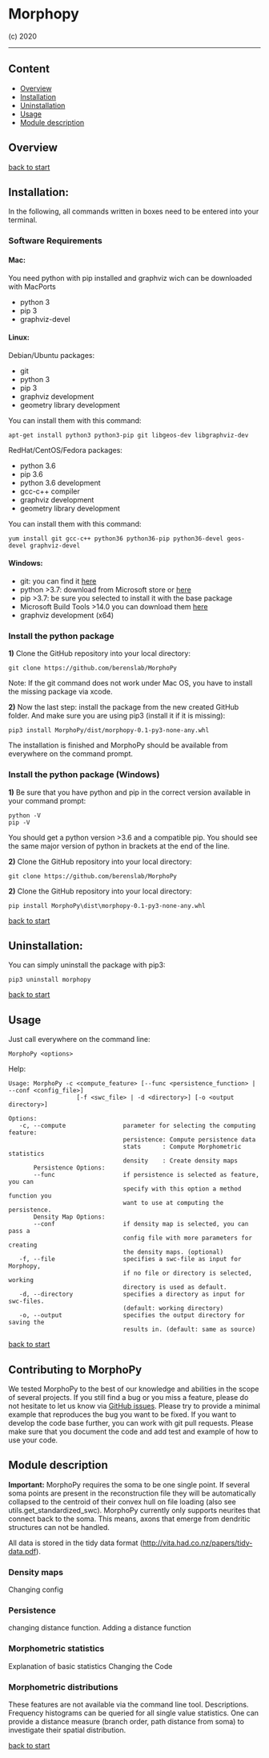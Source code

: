 # Morphopy
(c) 2020
********

## <a name="content">Content</a> 
- [Overview](#overview)
- [Installation](#installation)
- [Uninstallation](#uninstallation)
- [Usage](#usage)
- [Module description](#module)

## <a name="overview">Overview</a> 

[back to start](#content)

## <a name="installation">Installation:</a>
In the following, all commands written in boxes need to be entered into your terminal.
### Software Requirements
#### Mac:
You need python with pip installed and graphviz wich can be downloaded with MacPorts
 - python 3
 - pip 3
 - graphviz-devel
 
#### Linux:
Debian/Ubuntu packages:

 - git
 - python 3
 - pip 3
 - graphviz development
 - geometry library development

You can install them with this command:

	apt-get install python3 python3-pip git libgeos-dev libgraphviz-dev

RedHat/CentOS/Fedora packages:

 - python 3.6
 - pip 3.6
 - python 3.6 development
 - gcc-c++ compiler
 - graphviz development
 - geometry library development

You can install them with this command:

	yum install git gcc-c++ python36 python36-pip python36-devel geos-devel graphviz-devel
#### Windows:

 - git: you can find it [here](https://git-scm.com/download/win)
 - python >3.7: download from Microsoft store or  [here](https://www.python.org/downloads/windows/)
 - pip >3.7: be sure you selected to install it with the base package
 - Microsoft Build Tools >14.0 you can download them [here](https://visualstudio.microsoft.com/visual-cpp-build-tools/)
 - graphviz development (x64)
###  Install the python package

**1)** Clone the GitHub repository into your local directory:

	git clone https://github.com/berenslab/MorphoPy
Note: If the git command does not work under Mac OS, you have to install the missing package via xcode.

**2)** Now the last step: install the package from the new created GitHub folder. And make sure you are using pip3 (install it if it is missing):

	pip3 install MorphoPy/dist/morphopy-0.1-py3-none-any.whl
	
The installation is finished and MorphoPy should be available from everywhere on the command prompt.

###  Install the python package (Windows)

**1)** Be sure that you have python and pip in the correct version available in your command prompt:

	python -V
	pip -V
		
You should get a python version >3.6 and a compatible pip. You should see the same major version of python in brackets at the end of the line.

**2)** Clone the GitHub repository into your local directory:

	git clone https://github.com/berenslab/MorphoPy

**2)** Clone the GitHub repository into your local directory:

	pip install MorphoPy\dist\morphopy-0.1-py3-none-any.whl
	
[back to start](#content)

## <a name="uninstallation">Uninstallation:</a>

You can simply uninstall the package with pip3:

	pip3 uninstall morphopy

	
[back to start](#content)

## <a name="usage">Usage</a> 
Just call everywhere on the command line:

	MorphoPy <options>
Help:

	Usage: MorphoPy -c <compute_feature> [--func <persistence_function> | --conf <config_file>]
	                   [-f <swc_file> | -d <directory>] [-o <output directory>]

	Options:
	   -c, --compute                parameter for selecting the computing feature:
	                                persistence: Compute persistence data
	                                stats      : Compute Morphometric statistics
	                                density    : Create density maps
	       Persistence Options:
	       --func                   if persistence is selected as feature, you can
	                                specify with this option a method function you
	                                want to use at computing the persistence.
	       Density Map Options:
	       --conf                   if density map is selected, you can pass a
	                                config file with more parameters for creating
	                                the density maps. (optional)
	   -f, --file                   specifies a swc-file as input for Morphopy,
	                                if no file or directory is selected, working
	                                directory is used as default.
	   -d, --directory              specifies a directory as input for swc-files.
	                                (default: working directory)
	   -o, --output                 specifies the output directory for saving the
	                                results in. (default: same as source)



[back to start](#content)

## <a name="contributing">Contributing to MorphoPy </a>

We tested MorphoPy to the best of our knowledge and abilities in the scope of several projects. If you still find a bug
or you miss a feature, please do not hesitate to let us know via [GitHub issues](https://github.com/berenslab/MorphoPy/issues).
Please try to provide a minimal example that reproduces the bug you want to be fixed.
If you want to develop the code base further, you can work with git pull requests. Please make sure that you document
the code and add test and example of how to use your code.

## <a name="module">Module description</a> 

**Important:** MorphoPy requires the soma to be one single point. If several soma points are present in the
reconstruction file they will be automatically collapsed to the centroid of their convex hull on file loading (also see utils.get_standardized_swc).
MorphoPy currently only supports neurites that connect back to the soma. This means, axons that emerge from dendritic
structures can not be handled.

All data is stored in the tidy data format (http://vita.had.co.nz/papers/tidy-data.pdf).
### Density maps
Changing config

### Persistence
changing distance function. Adding a distance function

### Morphometric statistics
Explanation of basic statistics
Changing the Code

### Morphometric distributions
These features are not available via the command line tool.
Descriptions. Frequency histograms can be queried for all single value statistics. One can provide a distance measure (branch order,
path distance from soma) to investigate their spatial distribution.



[back to start](#content)

